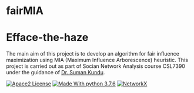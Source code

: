 # fairMIA

# Efface-the-haze

The main aim of this project is to develop an algorithm for fair influence maximization using MIA (Maximum Influence Arborescence) heuristic. This project is carried out as part of Socian Network Analysis course CSL7390 under the guidance of [Dr. Suman Kundu](https://sumankundu.info/).



[![Apace2 License](https://img.shields.io/badge/license-Apace2-blue)](https://opensource.org/licenses/Apache-2.0)
[![Made With python 3.7.6](https://img.shields.io/badge/Made%20With-Python%203.7.6-brightgreen)](https://www.python.org/downloads/release/python-376/)
[![NetworkX](https://img.shields.io/badge/Made%20with-NetworkX-green)](https://networkx.org/)
